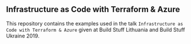## Infrastructure as Code with Terraform & Azure

This repository contains the examples used in the talk `Infrastructure as Code with Terraform & Azure` given at Build Stuff Lithuania and Build Stuff Ukraine 2019.
